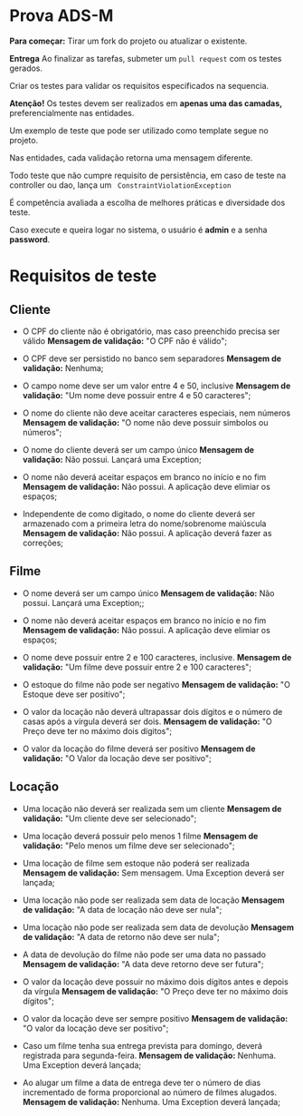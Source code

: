 # Prova ADS-M

**Para começar:** Tirar um fork do projeto ou atualizar o existente. 

**Entrega** Ao finalizar as tarefas, submeter um <code>pull request</code> com os testes gerados.

Criar os testes para validar os requisitos especificados na sequencia.

**Atenção!** Os testes devem ser realizados em **apenas uma das camadas,** preferencialmente nas entidades.

Um exemplo de teste que pode ser utilizado como template segue no projeto.

Nas entidades, cada validação retorna uma mensagem diferente.

Todo teste que não cumpre requisito de persistência, em caso de teste na controller ou dao, lança um <code> ConstraintViolationException </code> 

É competência avaliada a escolha de melhores práticas e diversidade dos teste.

Caso execute e queira logar no sistema, o usuário é **admin** e a senha **password**.

# Requisitos de teste

## Cliente
* O CPF do cliente não é obrigatório, mas caso preenchido precisa ser válido
**Mensagem de validação:** "O CPF não é válido";

* O CPF deve ser persistido no banco sem separadores
**Mensagem de validação:** Nenhuma;

* O campo nome deve ser um valor entre 4 e 50, inclusive
**Mensagem de validação:** "Um nome deve possuir entre 4 e 50 caracteres";

* O nome do cliente não deve aceitar caracteres especiais, nem números
**Mensagem de validação:** "O nome não deve possuir simbolos ou números";

* O nome do cliente deverá ser um campo único
**Mensagem de validação:** Não possui. Lançará uma Exception;

* O nome não deverá aceitar espaços em branco no início e no fim
**Mensagem de validação:** Não possui. A aplicação deve elimiar os espaços;

* Independente de como digitado, o nome do cliente deverá ser armazenado com a primeira letra do nome/sobrenome maiúscula
**Mensagem de validação:** Não possui. A aplicação deverá fazer as correções;


## Filme
* O nome deverá ser um campo único
**Mensagem de validação:** Não possui. Lançará uma Exception;;

* O nome não deverá aceitar espaços em branco no início e no fim
**Mensagem de validação:** Não possui. A aplicação deve elimiar os espaços;

* O nome deve possuir entre 2 e 100 caracteres, inclusive.
**Mensagem de validação:** "Um filme deve possuir entre 2 e 100 caracteres";

* O estoque do filme não pode ser negativo
**Mensagem de validação:** "O Estoque deve ser positivo";

* O valor da locação não deverá ultrapassar dois dígitos e o número de casas após a vírgula deverá ser dois.
**Mensagem de validação:** "O Preço deve ter no máximo dois dígitos";

* O valor da locação do filme deverá ser positivo
**Mensagem de validação:** "O Valor da locação deve ser positivo";

## Locação
* Uma locação não deverá ser realizada sem um cliente
**Mensagem de validação:** "Um cliente deve ser selecionado";

* Uma locação deverá possuir pelo menos 1 filme
**Mensagem de validação:** "Pelo menos um filme deve ser selecionado";

* Uma locação de filme sem estoque não poderá ser realizada
**Mensagem de validação:** Sem mensagem. Uma Exception deverá ser lançada;

* Uma locação não pode ser realizada sem data de locação
**Mensagem de validação:** "A data de locação não deve ser nula";

* Uma locação não pode ser realizada sem data de devolução
**Mensagem de validação:** "A data de retorno não deve ser nula";

* A data de devolução do filme não pode ser uma data no passado
**Mensagem de validação:** "A data deve retorno deve ser futura";

* O valor da locação deve possuir no máximo dois dígitos antes e depois da vírgula
**Mensagem de validação:** "O Preço deve ter no máximo dois dígitos";

* O valor da locação deve ser sempre positivo
**Mensagem de validação:** "O valor da locação deve ser positivo";

* Caso um filme tenha sua entrega prevista para domingo, deverá registrada para segunda-feira.
**Mensagem de validação:** Nenhuma. Uma Exception deverá lançada;

* Ao alugar um filme a data de entrega deve ter o número de dias incrementado de forma proporcional ao número de filmes
alugados. 
**Mensagem de validação:** Nenhuma. Uma Exception deverá lançada;
